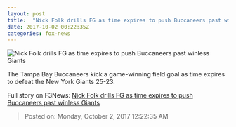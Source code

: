 ```yaml
---
layout: post
title:  "Nick Folk drills FG as time expires to push Buccaneers past winless Giants"
date: 2017-10-02 00:22:35Z
categories: fox-news
---
```


![Nick Folk drills FG as time expires to push Buccaneers past winless Giants](http://www.foxnews.com/content/dam/fox-news/logo/og-fn-foxnews.jpg)

The Tampa Bay Buccaneers kick a game-winning field goal as time expires to defeat the New York Giants 25-23.


Full story on F3News: [Nick Folk drills FG as time expires to push Buccaneers past winless Giants](http://www.f3nws.com/n/2xf3EB)

> Posted on: Monday, October 2, 2017 12:22:35 AM
